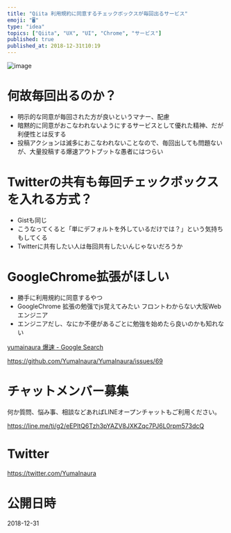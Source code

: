 ```yaml
---
title: "Qiita 利用規約に同意するチェックボックスが毎回出るサービス"
emoji: "🖥"
type: "idea"
topics: ["Qiita", "UX", "UI", "Chrome", "サービス"]
published: true
published_at: 2018-12-31t10:19
---
```


![image](https://user-images.githubusercontent.com/13635059/50553185-ec6aa680-0ce4-11e9-815b-89a31a860621.png)

# 何故毎回出るのか？

- 明示的な同意が毎回された方が良いというマナー、配慮
- 暗黙的に同意がおこなわれないようにするサービスとして優れた精神、だが利便性とは反する
- 投稿アクションは滅多におこなわれないことなので、毎回出しても問題ないが、大量投稿する爆速アウトプットな愚者にはつらい

# Twitterの共有も毎回チェックボックスを入れる方式？

- Gistも同じ
- こうなってくると「単にデフォルトを外しているだけでは？」という気持ちもしてくる
- Twitterに共有したい人は毎回共有したいんじゃないだろうか

# GoogleChrome拡張がほしい

- 勝手に利用規約に同意するやつ
- GoogleChrome 拡張の勉强でjs覚えてみたい フロントわからない大阪Webエンジニア
- エンジニアだし、なにか不便があるごとに勉強を始めたら良いのかも知れない

[yumainaura 爆速 - Google Search](https://www.google.com/search?q=yumainaura+%E7%88%86%E9%80%9F&oq=yumainaura+%E7%88%86%E9%80%9F&aqs=chrome..69i57j69i61j69i60l2j69i64l2.4929j0j7&sourceid=chrome&ie=UTF-8)

https://github.com/YumaInaura/YumaInaura/issues/69









<!-- Update From Qiita API -->

# チャットメンバー募集


何か質問、悩み事、相談などあればLINEオープンチャットもご利用ください。

https://line.me/ti/g2/eEPltQ6Tzh3pYAZV8JXKZqc7PJ6L0rpm573dcQ





# Twitter


https://twitter.com/YumaInaura


<!-- Update From Qiita API -->



# 公開日時

2018-12-31
